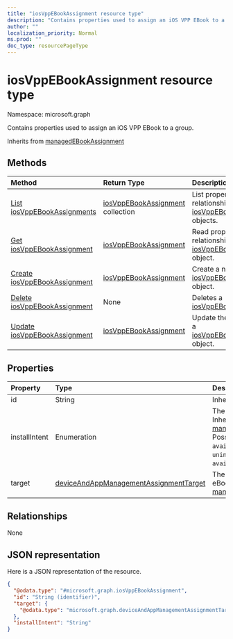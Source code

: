 ```yaml
---
title: "iosVppEBookAssignment resource type"
description: "Contains properties used to assign an iOS VPP EBook to a group."
author: ""
localization_priority: Normal
ms.prod: ""
doc_type: resourcePageType
---
```


# iosVppEBookAssignment resource type


Namespace: microsoft.graph

Contains properties used to assign an iOS VPP EBook to a group.


Inherits from [managedEBookAssignment](../resources/managedebookassignment.md)

## Methods
|Method|Return Type|Description|
|:---|:---|:---|
|[List iosVppEBookAssignments](../api/iosvppebookassignment-list.md)|[iosVppEBookAssignment](../resources/iosvppebookassignment.md) collection|List properties and relationships of the [iosVppEBookAssignment](../resources/iosvppebookassignment.md) objects.|
|[Get iosVppEBookAssignment](../api/iosvppebookassignment-get.md)|[iosVppEBookAssignment](../resources/iosvppebookassignment.md)|Read properties and relationships of the [iosVppEBookAssignment](../resources/iosvppebookassignment.md) object.|
|[Create iosVppEBookAssignment](../api/iosvppebookassignment-create.md)|[iosVppEBookAssignment](../resources/iosvppebookassignment.md)|Create a new [iosVppEBookAssignment](../resources/iosvppebookassignment.md) object.|
|[Delete iosVppEBookAssignment](../api/iosvppebookassignment-delete.md)|None|Deletes a [iosVppEBookAssignment](../resources/iosvppebookassignment.md).|
|[Update iosVppEBookAssignment](../api/iosvppebookassignment-update.md)|[iosVppEBookAssignment](../resources/iosvppebookassignment.md)|Update the properties of a [iosVppEBookAssignment](../resources/iosvppebookassignment.md) object.|

## Properties
|Property|Type|Description|
|:---|:---|:---|
|id|String| Inherited from [entity](../resources/entity.md)|
|installIntent|Enumeration|The install intent for eBook. Inherited from [managedEBookAssignment](../resources/managedebookassignment.md). Possible values are: `available`, `required`, `uninstall`, `availableWithoutEnrollment`.|
|target|[deviceAndAppManagementAssignmentTarget](../resources/deviceandappmanagementassignmenttarget.md)|The assignment target for eBook. Inherited from [managedEBookAssignment](../resources/managedebookassignment.md)|

## Relationships
None

## JSON representation
Here is a JSON representation of the resource.
<!-- {
  "blockType": "resource",
  "keyProperty": "id",
  "@odata.type": "microsoft.graph.iosVppEBookAssignment",
  "baseType": "microsoft.graph.managedEBookAssignment",
  "openType": false
}
-->
``` json
{
  "@odata.type": "#microsoft.graph.iosVppEBookAssignment",
  "id": "String (identifier)",
  "target": {
    "@odata.type": "microsoft.graph.deviceAndAppManagementAssignmentTarget"
  },
  "installIntent": "String"
}
```

